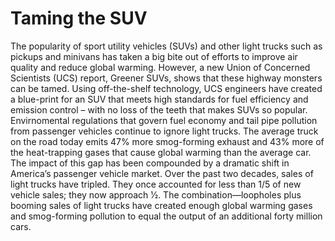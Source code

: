 # Taming the SUV
The popularity of sport utility vehicles (SUVs) and other light trucks such as pickups and minivans has taken a big bite out of efforts to improve air quality and reduce global warming. 
However, a new Union of Concerned Scientists (UCS) report, Greener SUVs, shows that these highway monsters can be tamed. 
Using off-the-shelf technology, UCS engineers have created a blue-print for an SUV that meets high standards for fuel efficiency and emission control – with no loss of the teeth that makes SUVs so popular.
Envirnomental regulations that govern fuel economy and tail pipe pollution from passenger vehicles continue to ignore light trucks. The average truck on the road today emits 47% more smog-forming exhaust and 43% more of the heat-trapping gases that cause global warming than the average car. The impact of this gap has been compounded by a dramatic shift in America’s passenger vehicle market. 
Over the past two decades, sales of light trucks have tripled. They once accounted for less than 1/5 of new vehicle sales; they now approach 1⁄2. The combination—loopholes plus booming sales of light trucks have created enough global warming gases and smog-forming pollution to equal the output of an additional forty million cars.